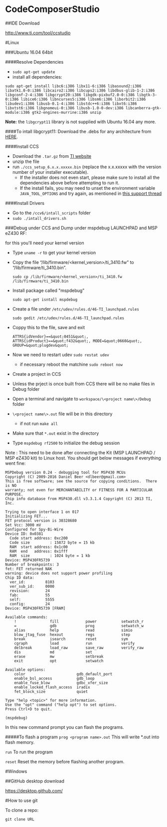 # CodeComposerStudio

##IDE Download

  http://www.ti.com/tool/ccstudio


#Linux
  
###Ubuntu 16.04 64bit
  
####Resolve Dependencies
  - `sudo apt-get update`
  - install all dependencies:
  
  ```
  sudo apt-get install libc6:i386 libx11-6:i386 libasound2:i386 libatk1.0-0:i386 libcairo2:i386 libcups2:i386 libdbus-glib-1-2:i386 libgconf-2-4:i386 libgcrypt20:i386 libgdk-pixbuf2.0-0:i386 libgtk-3-0:i386 libice6:i386 libncurses5:i386 libsm6:i386 liborbit2:i386 libudev1:i386 libusb-0.1-4:i386 libstdc++6:i386 libxt6:i386 libxtst6:i386 libgnomeui-0:i386 libusb-1.0-0-dev:i386 libcanberra-gtk-module:i386 gtk2-engines-murrine:i386 unzip
  ```
  <strong>Note:</strong> the `libgcrypt11` library is not supplied with Ubuntu 16.04 any more.

####To intall libgcrypt11:
  Download the .debs for any architecture from <a href="https://launchpad.net/ubuntu/+source/libgcrypt11">HERE</a>.

####Install CCS
  - Download the `.tar.gz` from <a href="http://www.ti.com/tool/ccstudio">TI website</a>
  - unzip the file
  - run `./ccs_setup_6.x.x.xxxxx.bin` (replace the x.x.xxxxx with the version number of your installer executable). 
    - If the installer does not even start, please make sure to install all the dependencies above before attempting to run it. 
    - If the install fails, you may need to unset the environment variable `JAVA_TOOL_OPTIONS` and try again, as mentioned in <a href="https://e2e.ti.com/support/development_tools/code_composer_studio/f/81/p/430825/1539732">this support thread</a>

####Install Drivers
  - Go to the `/ccv6/intall_scripts` folder
  - `sudo ./intall_drivers.sh` 

###Debug under CCS and Dump under mspdebug
LAUNCHPAD and MSP eZ430 RF:

for this you'll need your kernel version
- Type `uname -r` to get your kernel version
- Copy the file  “/lib/firmware/\<kernel_version\>/ti_3410.fw” to “/lib/firmware/ti_3410.bin”. 

  ```sudo cp /lib/firmware/<kernel_version>/ti_3410.fw /lib/firmware/ti_3410.bin```

- Install package called "mspdebug" 
  
  `sudo apt-get isntall mspdebug`

- Create a file under `/etc/udev/rules.d/46-TI_launchpad.rules`

  ```sudo gedit /etc/udev/rules.d/46-TI_launchpad.rules```

- Coppy this to the file, save and exit

  ```
  ATTRS{idVendor}==&quot;0451&quot;, ATTRS{idProduct}==&quot;f432&quot;, MODE=&quot;0660&quot;, GROUP=&quot;plugdev&quot;
  ```

- Now we need to restart udev `sudo restat udev`
  - if necessary reboot the matchine `sudo reboot now`

- Create a project in CCS
- Unless the prject is once built from CCS there will be no make files in Debug folder
- Open a terminal and navigate to `workspace/\<project name\>/Debug` folder
- `\<project name\>.out` file will be in this directory 
  - if not run `make all`
- Make sure that `*.out` exist in the directory

- Type `mspdebug rf2500` to initialize the debug session

Note : This need to be done after connecting the Kit (MSP LAUNCHPAD / MSP eZ430 kit) to Linux host. You should get below messages if everything went fine:

```
MSPDebug version 0.24 - debugging tool for MSP430 MCUs
Copyright (C) 2009-2016 Daniel Beer <dlbeer@gmail.com>
This is free software; see the source for copying conditions.  There is NO
warranty; not even for MERCHANTABILITY or FITNESS FOR A PARTICULAR PURPOSE.
Chip info database from MSP430.dll v3.3.1.4 Copyright (C) 2013 TI, Inc.

Trying to open interface 1 on 017
Initializing FET...
FET protocol version is 30328680
Set Vcc: 3000 mV
Configured for Spy-Bi-Wire
Device ID: 0x0381
  Code start address: 0xc200
  Code size         : 15872 byte = 15 kb
  RAM  start address: 0x1c00
  RAM  end   address: 0x1fff
  RAM  size         : 1024 byte = 1 kb
Device: MSP430FR5739
Number of breakpoints: 3
fet: FET returned NAK
warning: device does not support power profiling
Chip ID data:
  ver_id:         8103
  ver_sub_id:     0000
  revision:       24
  fab:            55
  self:           5555
  config:         24
Device: MSP430FR5739 [FRAM]

Available commands:
    !               fill            power           setwatch_r      
    =               gdb             prog            setwatch_w      
    alias           help            read            simio           
    blow_jtag_fuse  hexout          regs            step            
    break           isearch         reset           sym             
    cgraph          load            run             verify          
    delbreak        load_raw        save_raw        verify_raw      
    dis             md              set             
    erase           mw              setbreak        
    exit            opt             setwatch        

Available options:
    color                       gdb_default_port            
    enable_bsl_access           gdb_loop                    
    enable_fuse_blow            gdbc_xfer_size              
    enable_locked_flash_access  iradix                      
    fet_block_size              quiet                       

Type "help <topic>" for more information.
Use the "opt" command ("help opt") to set options.
Press Ctrl+D to quit.

(mspdebug) 

```

In this new command prompt you can flash the programs.

#####To flash a program
`prog <program name>.out` This will write *.out into flash memory.

`run` To run the program 

`reset` Reset the memory before flashing another program.

#Windows


##GitHub desktop download

  https://desktop.github.com/

#How to use git

To clone a repo:

`git clone URL`


